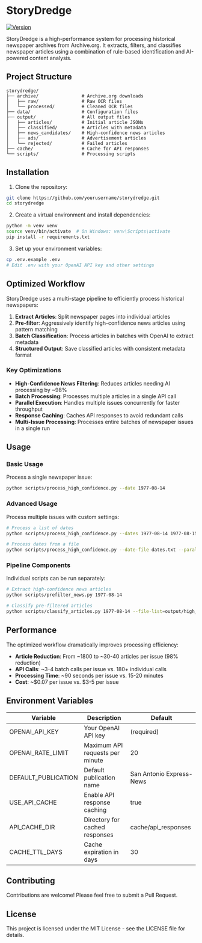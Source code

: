 # StoryDredge

[![Version](https://img.shields.io/badge/version-1.0.0-blue.svg)](https://github.com/yourusername/storydredge)

StoryDredge is a high-performance system for processing historical newspaper archives from Archive.org. It extracts, filters, and classifies newspaper articles using a combination of rule-based identification and AI-powered content analysis.

## Project Structure

```
storydredge/
├── archive/                # Archive.org downloads
│   ├── raw/                # Raw OCR files
│   └── processed/          # Cleaned OCR files
├── data/                   # Configuration files
├── output/                 # All output files
│   ├── articles/           # Initial article JSONs
│   ├── classified/         # Articles with metadata
│   ├── news_candidates/    # High-confidence news articles
│   ├── ads/                # Advertisement articles
│   └── rejected/           # Failed articles
├── cache/                  # Cache for API responses
└── scripts/                # Processing scripts
```

## Installation

1. Clone the repository:
```bash
git clone https://github.com/yourusername/storydredge.git
cd storydredge
```

2. Create a virtual environment and install dependencies:
```bash
python -m venv venv
source venv/bin/activate  # On Windows: venv\Scripts\activate
pip install -r requirements.txt
```

3. Set up your environment variables:
```bash
cp .env.example .env
# Edit .env with your OpenAI API key and other settings
```

## Optimized Workflow

StoryDredge uses a multi-stage pipeline to efficiently process historical newspapers:

1. **Extract Articles**: Split newspaper pages into individual articles
2. **Pre-filter**: Aggressively identify high-confidence news articles using pattern matching
3. **Batch Classification**: Process articles in batches with OpenAI to extract metadata
4. **Structured Output**: Save classified articles with consistent metadata format

### Key Optimizations

- **High-Confidence News Filtering**: Reduces articles needing AI processing by ~98%
- **Batch Processing**: Processes multiple articles in a single API call
- **Parallel Execution**: Handles multiple issues concurrently for faster throughput
- **Response Caching**: Caches API responses to avoid redundant calls
- **Multi-Issue Processing**: Processes entire batches of newspaper issues in a single run

## Usage

### Basic Usage

Process a single newspaper issue:

```bash
python scripts/process_high_confidence.py --date 1977-08-14
```

### Advanced Usage

Process multiple issues with custom settings:

```bash
# Process a list of dates
python scripts/process_high_confidence.py --dates 1977-08-14 1977-08-15 1977-08-16 --batch-size=15 --max-workers=4

# Process dates from a file
python scripts/process_high_confidence.py --date-file dates.txt --parallel-issues=5 --max-articles=50
```

### Pipeline Components

Individual scripts can be run separately:

```bash
# Extract high-confidence news articles
python scripts/prefilter_news.py 1977-08-14

# Classify pre-filtered articles
python scripts/classify_articles.py 1977-08-14 --file-list=output/high_confidence_news_1977-08-14.txt
```

## Performance

The optimized workflow dramatically improves processing efficiency:

- **Article Reduction**: From ~1800 to ~30-40 articles per issue (98% reduction)
- **API Calls**: ~3-4 batch calls per issue vs. 180+ individual calls
- **Processing Time**: ~90 seconds per issue vs. 15-20 minutes
- **Cost**: ~$0.07 per issue vs. $3-5 per issue

## Environment Variables

| Variable | Description | Default |
|----------|-------------|---------|
| OPENAI_API_KEY | Your OpenAI API key | (required) |
| OPENAI_RATE_LIMIT | Maximum API requests per minute | 20 |
| DEFAULT_PUBLICATION | Default publication name | San Antonio Express-News |
| USE_API_CACHE | Enable API response caching | true |
| API_CACHE_DIR | Directory for cached responses | cache/api_responses |
| CACHE_TTL_DAYS | Cache expiration in days | 30 |

## Contributing

Contributions are welcome! Please feel free to submit a Pull Request.

## License

This project is licensed under the MIT License - see the LICENSE file for details. 